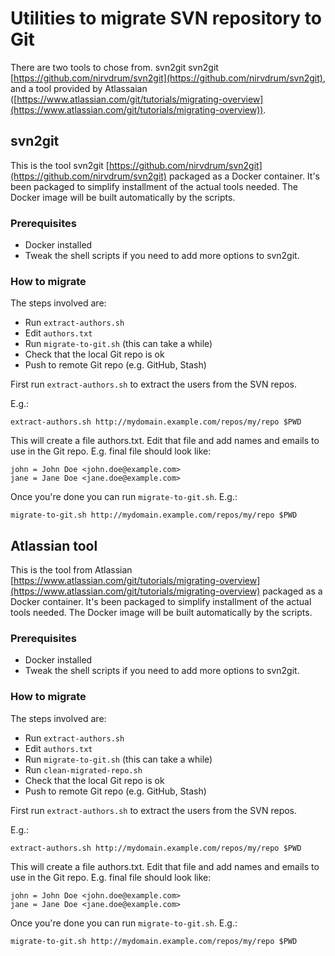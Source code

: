 # Utilities to migrate SVN repository to Git

There are two tools to chose from. svn2git svn2git [https://github.com/nirvdrum/svn2git](https://github.com/nirvdrum/svn2git), and a tool provided by Atlassaian ([https://www.atlassian.com/git/tutorials/migrating-overview](https://www.atlassian.com/git/tutorials/migrating-overview)).

## svn2git

This is the tool svn2git [https://github.com/nirvdrum/svn2git](https://github.com/nirvdrum/svn2git) packaged as a Docker container. It's been packaged to simplify installment of the actual tools needed. The Docker image will be built automatically by the scripts.

### Prerequisites
* Docker installed
* Tweak the shell scripts if you need to add more options to svn2git.

### How to migrate

The steps involved are:

* Run `extract-authors.sh`
* Edit `authors.txt`
* Run `migrate-to-git.sh` (this can take a while)
* Check that the local Git repo is ok
* Push to remote Git repo (e.g. GitHub, Stash)

First run `extract-authors.sh` to extract the users from the SVN repos.

E.g.:
````
extract-authors.sh http://mydomain.example.com/repos/my/repo $PWD
````

This will create a file authors.txt. Edit that file and add names and emails to use in the Git repo. E.g. final file should look like:

````
john = John Doe <john.doe@example.com>
jane = Jane Doe <jane.doe@example.com>
````

Once you're done you can run `migrate-to-git.sh`. E.g.:

````
migrate-to-git.sh http://mydomain.example.com/repos/my/repo $PWD
````

## Atlassian tool

This is the tool from Atlassian [https://www.atlassian.com/git/tutorials/migrating-overview](https://www.atlassian.com/git/tutorials/migrating-overview) packaged as a Docker container. It's been packaged to simplify installment of the actual tools needed. The Docker image will be built automatically by the scripts.

### Prerequisites
* Docker installed
* Tweak the shell scripts if you need to add more options to svn2git.

### How to migrate

The steps involved are:

* Run `extract-authors.sh`
* Edit `authors.txt`
* Run `migrate-to-git.sh` (this can take a while)
* Run `clean-migrated-repo.sh`
* Check that the local Git repo is ok
* Push to remote Git repo (e.g. GitHub, Stash)

First run `extract-authors.sh` to extract the users from the SVN repos.

E.g.:
````
extract-authors.sh http://mydomain.example.com/repos/my/repo $PWD
````

This will create a file authors.txt. Edit that file and add names and emails to use in the Git repo. E.g. final file should look like:

````
john = John Doe <john.doe@example.com>
jane = Jane Doe <jane.doe@example.com>
````

Once you're done you can run `migrate-to-git.sh`. E.g.:

````
migrate-to-git.sh http://mydomain.example.com/repos/my/repo $PWD
````
